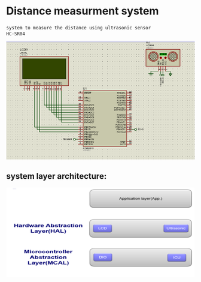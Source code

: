 # Distance measurment system
    system to measure the distance using ultrasonic sensor
    HC-SR04 
![](data/simulation.gif)

## system layer architecture:
![](data/architecture.png)

